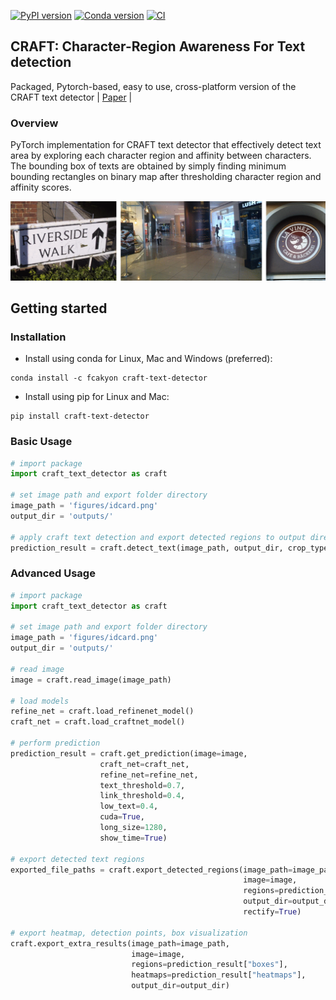 [![PyPI version](https://badge.fury.io/py/craft-text-detector.svg)](https://badge.fury.io/py/craft-text-detector)
[![Conda version](https://anaconda.org/fcakyon/craft-text-detector/badges/version.svg)](https://anaconda.org/fcakyon/craft-text-detector)
[![CI](https://github.com/fcakyon/craft-text-detector/workflows/CI/badge.svg)](https://github.com/fcakyon/craft-text-detector/actions?query=event%3Apush+branch%3Amaster+is%3Acompleted+workflow%3ACI)


## CRAFT: Character-Region Awareness For Text detection
Packaged, Pytorch-based, easy to use, cross-platform version of the CRAFT text detector | [Paper](https://arxiv.org/abs/1904.01941) |

### Overview
PyTorch implementation for CRAFT text detector that effectively detect text area by exploring each character region and affinity between characters. The bounding box of texts are obtained by simply finding minimum bounding rectangles on binary map after thresholding character region and affinity scores.

<img width="1000" alt="teaser" src="./figures/craft_example.gif">


## Getting started
### Installation
- Install using conda for Linux, Mac and Windows (preferred):
```console
conda install -c fcakyon craft-text-detector
```
- Install using pip for Linux and Mac:
```console
pip install craft-text-detector
```

### Basic Usage
```python
# import package
import craft_text_detector as craft

# set image path and export folder directory
image_path = 'figures/idcard.png'
output_dir = 'outputs/'

# apply craft text detection and export detected regions to output directory
prediction_result = craft.detect_text(image_path, output_dir, crop_type="poly", cuda=False)
```

### Advanced Usage
```python
# import package
import craft_text_detector as craft

# set image path and export folder directory
image_path = 'figures/idcard.png'
output_dir = 'outputs/'

# read image
image = craft.read_image(image_path)

# load models
refine_net = craft.load_refinenet_model()
craft_net = craft.load_craftnet_model()

# perform prediction
prediction_result = craft.get_prediction(image=image,
					craft_net=craft_net,
					refine_net=refine_net,
					text_threshold=0.7,
					link_threshold=0.4,
					low_text=0.4,
					cuda=True,
					long_size=1280,
					show_time=True)

# export detected text regions
exported_file_paths = craft.export_detected_regions(image_path=image_path,
                                                    image=image,
                                                    regions=prediction_result["boxes"],
                                                    output_dir=output_dir,
                                                    rectify=True)

# export heatmap, detection points, box visualization
craft.export_extra_results(image_path=image_path,
    	                   image=image,
                           regions=prediction_result["boxes"],
                           heatmaps=prediction_result["heatmaps"],
                           output_dir=output_dir)
```
